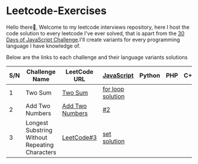 # Leetcode-Exercises

Hello there👋,
Welcome to my leetcode interviews repository, here I host the code solution to every leetcode I've ever solved, that is apart from the [30 Days of JavaScript Challenge](https://leetcode.com/studyplan/30-days-of-javascript/).I'll create variants for every programming language I have knowledge of.

Below are the links to each challenge and their language variants solutions

| S/N | Challenge Name                                 | LeetCode URL                                                                                            | [JavaScript](https://github.com/ayatullahkhalid/Leetcodes/tree/main/Javascript/)                                                | Python | PHP | C++ | C   | C#  | Java |
| --- | ---------------------------------------------- | ------------------------------------------------------------------------------------------------------- | ------------------------------------------------------------------------------------------------------------------------------- | ------ | --- | --- | --- | --- | ---- |
| 1   | Two Sum                                        | [Two Sum](https://leetcode.com/problems/two-sum/description/)                                           | [for loop solution](https://github.com/ayatullahkhalid/Leetcodes/blob/main/Javascript/twoSum.js)                                |
| 2   | Add Two Numbers                                | [Add Two Numbers](https://leetcode.com/problems/add-two-numbers/description/)                           | [#2](https://github.com/ayatullahkhalid/Leetcodes/blob/main/Javascript/addTwoNumbers.js)                                        |
| 3   | Longest Substring Without Repeating Characters | [LeetCode#3](https://leetcode.com/problems/longest-substring-without-repeating-characters/description/) | [set solution](https://github.com/ayatullahkhalid/Leetcodes/blob/main/Javascript/longestSubstringWithoutRepeatingCharacters.js) |

